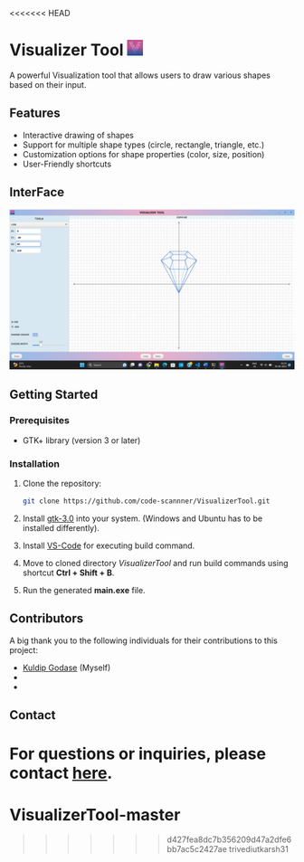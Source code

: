 <<<<<<< HEAD
# Visualizer Tool ![Logo](icons/logo.png)

A powerful Visualization tool that allows users to draw various shapes based on their input.

## Features

- Interactive drawing of shapes
- Support for multiple shape types (circle, rectangle, triangle, etc.)
- Customization options for shape properties (color, size, position)
- User-Friendly shortcuts

## InterFace
![Logo](screenshots/s1.png)


## Getting Started

### Prerequisites

- GTK+ library (version 3 or later)

### Installation

1. Clone the repository:

   ```bash
   git clone https://github.com/code-scannner/VisualizerTool.git
   ```
   
2. Install [gtk-3.0]("https://www.gtk.org/docs/installations/") into your system. (Windows and Ubuntu has to be installed differently).

3. Install [VS-Code](https://code.visualstudio.com/) for executing build command.

4. Move to cloned directory *VisualizerTool* and run build commands using shortcut **Ctrl + Shift + B**.

5. Run the generated **main.exe** file.
  
## Contributors

A big thank you to the following individuals for their contributions to this project:

- [Kuldip Godase](23f2001863@ds.study.iitm.ac.in
) (Myself)
- []() 
- []()

## Contact

For questions or inquiries, please contact [<ins>here</ins>](23f2001863@ds.study.iitm.ac.in).
=======
# VisualizerTool-master
>>>>>>> d427fea8dc7b356209d47a2dfe6bb7ac5c2427ae
trivediutkarsh31